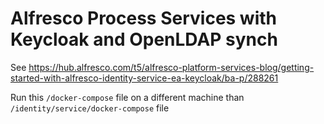 # Alfresco Process Services with Keycloak and OpenLDAP synch

See <https://hub.alfresco.com/t5/alfresco-platform-services-blog/getting-started-with-alfresco-identity-service-ea-keycloak/ba-p/288261>

Run this `/docker-compose` file on a different machine than `/identity/service/docker-compose` file
